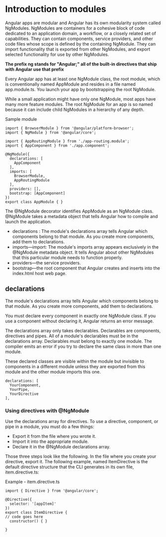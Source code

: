 # Introduction to modules

Angular apps are modular and Angular has its own modularity system called NgModules. NgModules are containers for a cohesive block of code dedicated to an application domain, a workflow, or a closely related set of capabilities. They can contain components, service providers, and other code files whose scope is defined by the containing NgModule. They can import functionality that is exported from other NgModules, and export selected functionality for use by other NgModules.

**The prefix ng stands for "Angular;" all of the built-in directives that ship with Angular use that prefix**

Every Angular app has at least one NgModule class, the root module, which is conventionally named AppModule and resides in a file named app.module.ts. You launch your app by bootstrapping the root NgModule.

While a small application might have only one NgModule, most apps have many more feature modules. The root NgModule for an app is so named because it can include child NgModules in a hierarchy of any depth.

Sample module 

```
import { BrowserModule } from '@angular/platform-browser';
import { NgModule } from '@angular/core';

import { AppRoutingModule } from './app-routing.module';
import { AppComponent } from './app.component';

@NgModule({
  declarations: [
    AppComponent
  ],
  imports: [
    BrowserModule,
    AppRoutingModule
  ],
  providers: [],
  bootstrap: [AppComponent]
})
export class AppModule { }
```

The @NgModule decorator identifies AppModule as an NgModule class. @NgModule takes a metadata object that tells Angular how to compile and launch the application.

* declarations : The module's declarations array tells Angular which components belong to that module. As you create more components, add them to declarations.
* imports—import: The module's imports array appears exclusively in the @NgModule metadata object. It tells Angular about other NgModules that this particular module needs to function properly.
* providers—the service providers.
* bootstrap—the root component that Angular creates and inserts into the index.html host web page.

## declarations
The module's declarations array tells Angular which components belong to that module. As you create more components, add them to declarations.

You must declare every component in exactly one NgModule class. If you use a component without declaring it, Angular returns an error message.

The declarations array only takes declarables. Declarables are components, directives and pipes. All of a module's declarables must be in the declarations array. Declarables must belong to exactly one module. The compiler emits an error if you try to declare the same class in more than one module.

These declared classes are visible within the module but invisible to components in a different module unless they are exported from this module and the other module imports this one.

```
declarations: [
  YourComponent,
  YourPipe,
  YourDirective
],
```

### Using directives with @NgModule
Use the declarations array for directives. To use a directive, component, or pipe in a module, you must do a few things:

* Export it from the file where you wrote it.
* Import it into the appropriate module.
* Declare it in the @NgModule declarations array.

Those three steps look like the following. In the file where you create your directive, export it. The following example, named ItemDirective is the default directive structure that the CLI generates in its own file, item.directive.ts:

Example - item.directive.ts
```
import { Directive } from '@angular/core';

@Directive({
  selector: '[appItem]'
})
export class ItemDirective {
// code goes here
  constructor() { }

}
```

